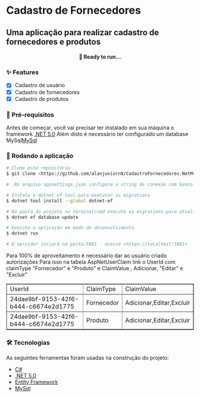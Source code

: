 # Cadastro de Fornecedores

## Uma aplicação para realizar cadastro de fornecedores e produtos

<h4 align="center"> 
  🚀 Ready to run...
</h4>

### ✨ Features

- [x] Cadastro de usuário
- [x] Cadastro de fornecedores
- [x] Cadastro de produtos

### 🚧 Pré-requisitos

Antes de começar, você vai precisar ter instalado em sua máquina o framework [.NET 5.0](https://dotnet.microsoft.com/download/dotnet/5.0)
Além disto é necessário ter configurado um database MySql[MySql](https://www.mysql.com/)

### 🎲 Rodando a aplicação

```bash
# Clone este repositório
$ git clone <https://github.com/alanjuniorn8/CadastroFornecedores.NetMvc>

#  No arquivo appsettings.json configure a string de conexão com banco de dados MySql

# Instale o dotnet ef tool para executar as migrations
$ dotnet tool install --global dotnet-ef

# Na pasta do projeto no terminal/cmd execute as migrations para atualizar o banco
$ dotnet ef database update

# Execute a aplicação em modo de desenvolvimento
$ dotnet run

# O servidor inciará na porta:5001 - acesse <https://localhost:5001>
```
Para 100% de aproveitamento é necessário dar ao usuário criado autorizações 
Para isso na tabela AspNetUserClaim link o UserId com claimType "Fornecedor" e "Produto" e ClaimValue , Adicionar, "Editar" e "Excluir"

<table border="1">
    <tr>
        <td>UserId</td>
        <td>ClaimType</td>
        <td>ClaimValue</td>
    </tr>
    <tr>
        <td>24dae9bf-9153-42f6-b444-c6674e2d1775</td>
        <td>Fornecedor</td>
        <td>Adicionar,Editar,Excluir</td>
    </tr>
    <tr>
        <td>24dae9bf-9153-42f6-b444-c6674e2d1775</td>
        <td>Produto</td>
        <td>Adicionar,Editar,Excluir</td>
    </tr>
</table>

### 🛠 Tecnologias

As seguintes ferramentas foram usadas na construção do projeto:
- [C#](https://docs.microsoft.com/pt-br/dotnet/csharp/)
- [.NET 5.0](https://dotnet.microsoft.com/)
- [Entity Framework](https://docs.microsoft.com/pt-br/ef/)
- [MySql](https://www.mysql.com/)

